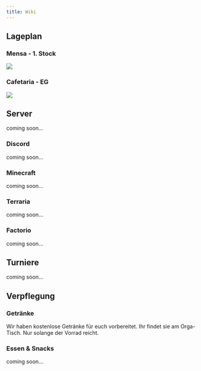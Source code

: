 ```yaml
---
title: Wiki
---
```


## Lageplan
### Mensa - 1. Stock
![](HAW-LAN%20Lageplan-Oben.svg)

### Cafetaria - EG
![](HAW-LAN%20Lageplan-Unten.svg)

## Server

coming soon...

### Discord
coming soon...
### Minecraft

coming soon...

### Terraria

coming soon...

### Factorio

coming soon...

## Turniere

coming soon...

## Verpflegung

### Getränke

Wir haben kostenlose Getränke für euch vorbereitet. Ihr findet sie am Orga-Tisch. Nur solange der Vorrad reicht.

### Essen & Snacks

coming soon...
